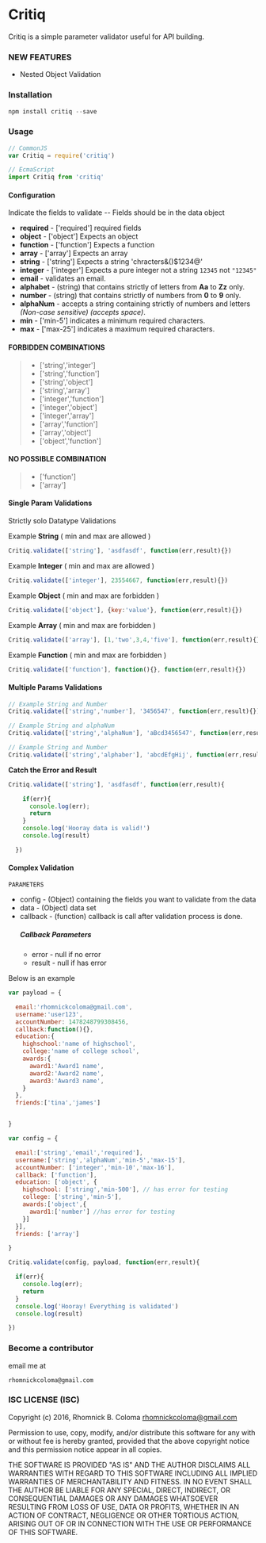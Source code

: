 # Critiq
Critiq is a simple parameter validator useful for API building.

### NEW FEATURES
* Nested Object Validation

### Installation
```javascript
npm install critiq --save
```

### Usage
```javascript
// CommonJS
var Critiq = require('critiq')

// EcmaScript
import Critiq from 'critiq'
```

#### Configuration
Indicate the fields to validate -- Fields should be in the data object

* **required** - ['required'] required fields
* **object** - ['object'] Expects an object
* **function** - ['function'] Expects a function
* **array** - ['array'] Expects an array
* **string** - ['string'] Expects a string 'chracters&()$1234@'
* **integer** - ['integer'] Expects a pure integer not a string `12345` not `"12345"`
* **email** - validates an email.
* **alphabet** - (string) that contains strictly of letters from **Aa** to **Zz** only.
* **number** - (string) that contains strictly of numbers from **0** to **9** only.
* **alphaNum** - accepts a string containing strictly of numbers and letters *(Non-case sensitive) (accepts space)*.
* **min** - ['min-5'] indicates a minimum required characters.
* **max** - ['max-25'] indicates a maximum required characters.

#### FORBIDDEN COMBINATIONS
> * ['string','integer']
> * ['string','function']
> * ['string','object']
> * ['string','array']
> * ['integer','function']
> * ['integer','object']
> * ['integer','array']
> * ['array','function']
> * ['array','object']
> * ['object','function']

#### NO POSSIBLE COMBINATION
> * ['function']
> * ['array']

#### Single Param Validations
Strictly solo Datatype Validations

Example **String** ( min and max are allowed )
```javascript
Critiq.validate(['string'], 'asdfasdf', function(err,result){})
```
Example **Integer** ( min and max are allowed )
```javascript
Critiq.validate(['integer'], 23554667, function(err,result){})
```
Example **Object** ( min and max are forbidden )
```javascript
Critiq.validate(['object'], {key:'value'}, function(err,result){})
```
Example **Array** ( min and max are forbidden )
```javascript
Critiq.validate(['array'], [1,'two',3,4,'five'], function(err,result){})
```
Example **Function** ( min and max are forbidden )
```javascript
Critiq.validate(['function'], function(){}, function(err,result){})
```
#### Multiple Params Validations
```javascript
// Example String and Number
Critiq.validate(['string','number'], '3456547', function(err,result){})
```
```javascript
// Example String and alphaNum
Critiq.validate(['string','alphaNum'], 'aBcd3456547', function(err,result){})
```
```javascript
// Example String and Number
Critiq.validate(['string','alphaber'], 'abcdEfgHij', function(err,result){})
```
**Catch the Error and Result**
```javascript
Critiq.validate(['string'], 'asdfasdf', function(err,result){

    if(err){
      console.log(err);
      return
    }
    console.log('Hooray data is valid!')
    console.log(result)

  })
```

#### Complex Validation

`PARAMETERS`
* config - (Object) containing the fields you want to validate from the data
* data - (Object) data set
* callback - (function) callback is call after validation process is done.
	##### Callback Parameters
    * error - null if no error
    * result - null if has error

Below is an example
```javascript
var payload = {

  email:'rhomnickcoloma@gmail.com',
  username:'user123',
  accountNumber: 1478248799308456,
  callback:function(){},
  education:{
    highschool:'name of highschool',
    college:'name of college school',
    awards:{
      award1:'Award1 name',
      award2:'Award2 name',
      award3:'Award3 name',
    }
  },
  friends:['tina','james']


}

var config = {

  email:['string','email','required'],
  username:['string','alphaNum','min-5','max-15'],
  accountNumber: ['integer','min-10','max-16'],
  callback: ['function'],
  education: ['object', {
    highschool: ['string','min-500'], // has error for testing
    college: ['string','min-5'],
    awards:['object',{
      award1:['number'] //has error for testing
    }]
  }],
  friends: ['array']

}

Critiq.validate(config, payload, function(err,result){

  if(err){
    console.log(err);
    return
  }
  console.log('Hooray! Everything is validated')
  console.log(result)

})

```

### Become a contributor
email me at
```
rhomnickcoloma@gmail.com
```

### ISC LICENSE (ISC)

Copyright (c) 2016, Rhomnick B. Coloma rhomnickcoloma@gmail.com

Permission to use, copy, modify, and/or distribute this software for any
with or without fee is hereby granted, provided that the above copyright
notice and this permission notice appear in all copies.

THE SOFTWARE IS PROVIDED "AS IS" AND THE AUTHOR DISCLAIMS ALL WARRANTIES
WITH REGARD TO THIS SOFTWARE INCLUDING ALL IMPLIED WARRANTIES OF
MERCHANTABILITY AND FITNESS. IN NO EVENT SHALL THE AUTHOR BE LIABLE FOR
ANY SPECIAL, DIRECT, INDIRECT, OR CONSEQUENTIAL DAMAGES OR ANY DAMAGES
WHATSOEVER RESULTING FROM LOSS OF USE, DATA OR PROFITS, WHETHER IN AN
ACTION OF CONTRACT, NEGLIGENCE OR OTHER TORTIOUS ACTION, ARISING OUT OF
OR IN CONNECTION WITH THE USE OR PERFORMANCE OF THIS SOFTWARE.

